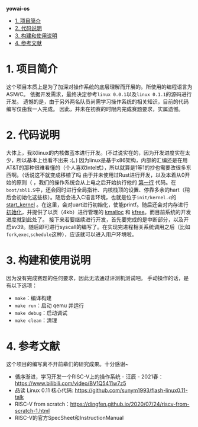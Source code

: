 **yowai-os**

- [1. 项目简介](#1-项目简介)
- [2. 代码说明](#2-代码说明)
- [3. 构建和使用说明](#3-构建和使用说明)
- [4. 参考文献](#4-参考文献)

# 1. 项目简介

这个项目本质上是为了加深对操作系统的底层理解而开展的。所使用的编程语言为ASM/C。
依据开发需求，最终决定参考`linux 0.0.1`以及`linux 0.1.1`的源码进行开发。
遗憾的是，由于另外两名队员尚需学习操作系统的相关知识，目前的代码编写仅由我一人完成。
因此，并未在初赛的时限内完成赛题要求，实属遗憾。

# 2. 代码说明

大体上，我以linux的内核做蓝本进行开发。(不过说实在的，因为开发进度实在太少，所以基本上也看不出来 :(。)
因为linux是基于x86架构，内部的汇编还是在用AT&T的那种很难看懂的（个人喜欢Intel式），所以就算是1等1的抄也需要改很多东西啊。（话说这不就变成移植了吗
由于并未使用过Rust进行开发，以及本着从0开始的原则（ ，我们的操作系统会从上电之后开始执行他的 [第一行](https://github.com/pkuislm/yowai-os/blob/main/boot/sbl1.S#L12) 代码。在`boot/sbl1.S`中，还会同时进行全局指针、内核栈顶的设置、停靠多余的hart（稍后会初始化这些核）。随后会进入C语言环境，也就是位于`init/kernel.c`的 [start_kernel](https://github.com/pkuislm/yowai-os/blob/main/init/kernel.c#L20) 。在这里，会对uart进行初始化，使能printf。随后还会对内存进行 [初始化](https://github.com/pkuislm/yowai-os/blob/main/mm/memory.c#L57)，并提供了以页（4kb）进行管理的 [kmalloc](https://github.com/pkuislm/yowai-os/blob/main/mm/memory.c#L40) 和 [kfree](https://github.com/pkuislm/yowai-os/blob/main/mm/memory.c#L50)。而目前系统的开发进度就到此处了。
接下来若要继续进行开发，首先要完成的是中断部分，以及开启sv39。随后即可进行syscall的编写了。在实现完进程相关系统调用之后（比如`fork`,`exec`,`schedule`这种），应该就可以进入用户环境啦。

# 3. 构建和使用说明

因为没有完成赛题的任何要求，因此无法通过评测机测试吧。
手动操作的话，是有以下选项：

- `make`：编译构建
- `make run`：启动 qemu 并运行
- `make debug`：启动调试
- `make clean`：清理

# 4. 参考文献

这个项目的编写离不开前辈们的研究成果。十分感谢~

- 循序渐进，学习开发一个RISC-V上的操作系统 - 汪辰 - 2021春：<https://www.bilibili.com/video/BV1Q5411w7z5>
- 品读 Linux 0.11 核心代码: <https://github.com/sunym1993/flash-linux0.11-talk>
- RISC-V from scratch：<https://dingfen.github.io/2020/07/24/riscv-from-scratch-1.html>
- RISC-V的官方SpecSheet和InstructionManual
